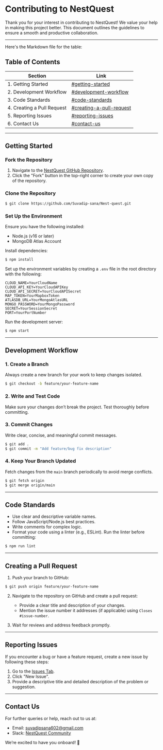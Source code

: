 # Contributing to NestQuest

Thank you for your interest in contributing to NestQuest! We value your help in making this project better. This document outlines the guidelines to ensure a smooth and productive collaboration.

---

Here's the Markdown file for the table:

## **Table of Contents**

| Section | Link |
| --- | --- |
| 1. Getting Started | [#getting-started](#getting-started) |
| 2. Development Workflow | [#development-workflow](#development-workflow) |
| 3. Code Standards | [#code-standards](#code-standards) |
| 4. Creating a Pull Request | [#creating-a-pull-request](#creating-a-pull-request) |
| 5. Reporting Issues | [#reporting-issues](#reporting-issues) |
| 6. Contact Us | [#contact-us](#contact-us) |

---

## **Getting Started**

### **Fork the Repository**
1. Navigate to the [NestQuest GitHub Repository](https://github.com/Suvadip-sana/Nest-quest).
2. Click the "Fork" button in the top-right corner to create your own copy of the repository.

### **Clone the Repository**
```bash
$ git clone https://github.com/Suvadip-sana/Nest-quest.git
```

### **Set Up the Environment**
Ensure you have the following installed:
- Node.js (v16 or later)
- MongoDB Atlas Account

Install dependencies:
```bash
$ npm install
```

Set up the environment variables by creating a `.env` file in the root directory with the following:
```env
CLOUD_NAME=YourCloudName
CLOUD_API_KEY=YourCloudAPIKey
CLOUD_API_SECRET=YourCloudAPISecret
MAP_TOKEN=YourMapboxToken
ATLASDB_URL=YourMongoAtlasURL
MONGO_PASSWORD=YourMongoPassword
SECRET=YourSessionSecret
PORT=YourPortNumber
```

Run the development server:
```bash
$ npm start
```

---

## **Development Workflow**

### **1. Create a Branch**
Always create a new branch for your work to keep changes isolated.
```bash
$ git checkout -b feature/your-feature-name
```

### **2. Write and Test Code**
Make sure your changes don’t break the project. Test thoroughly before committing.

### **3. Commit Changes**
Write clear, concise, and meaningful commit messages.
```bash
$ git add .
$ git commit -m "Add feature/bug fix description"
```

### **4. Keep Your Branch Updated**
Fetch changes from the `main` branch periodically to avoid merge conflicts.
```bash
$ git fetch origin
$ git merge origin/main
```

---

## **Code Standards**

- Use clear and descriptive variable names.
- Follow JavaScript/Node.js best practices.
- Write comments for complex logic.
- Format your code using a linter (e.g., ESLint). Run the linter before committing:
```bash
$ npm run lint
```

---

## **Creating a Pull Request**

1. Push your branch to GitHub:
```bash
$ git push origin feature/your-feature-name
```

2. Navigate to the repository on GitHub and create a pull request:
   - Provide a clear title and description of your changes.
   - Mention the issue number it addresses (if applicable) using `Closes #issue-number`.

3. Wait for reviews and address feedback promptly.

---

## **Reporting Issues**

If you encounter a bug or have a feature request, create a new issue by following these steps:
1. Go to the [Issues Tab](https://github.com/Suvadip-sana/Nest-quest/issues).
2. Click "New Issue".
3. Provide a descriptive title and detailed description of the problem or suggestion.

---

## **Contact Us**

For further queries or help, reach out to us at:
- Email: suvadipsana602@gmail.com
- Slack: [NestQuest Community](https://join.slack.com/t/nestquest/shared_invite)

We’re excited to have you onboard! 🚀
